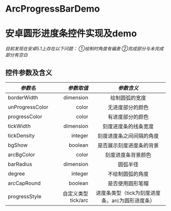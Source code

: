 # ArcProgressBarDemo
# 安卓圆形进度条控件实现及demo
*目前发现在安卓5.1上存在以下问题：
①绘制时角度有偏差
②完成部分与未完成部分有空白*

## 控件参数及含义
|*参数名*|*参数取值*|*参数含义*|
| --------| -----:| :----:|
|borderWidth|dimension|绘制圆弧的宽度|
|unProgressColor|color|无进度部分的颜色|
|progressColor|color|有进度部分的颜色|
|tickWidth|dimension|刻度进度条的线条宽度|
|tickDensity|integer|刻度进度条之间间隔的角度|
|bgShow|boolean|是否展示刻度进度条的背景|
|arcBgColor|color|刻度进度条背景颜色|
|barRadius|dimension|圆弧半径|
|degree|integer|不绘制圆弧的角度|
|arcCapRound|boolean|是否使用圆形笔帽|
|progressStyle|自定义类型tick/arc|进度条类型（tick为刻度进度条，arc为圆形进度条）|
